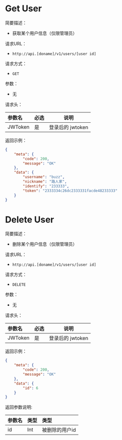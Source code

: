 # Get User

简要描述：
- 获取某个用户信息（仅限管理员）

请求URL：
- `http://api.[doname]/v1/users/[user id]`


请求方式：
- `GET`

参数：
- 无

请求头：

|  参数名   |  必选  |  说明 |
| :------  | :----- | :----: |
| JWToken  | 是     | 登录后的 jwtoken|

返回示例：

```json
{
    "meta": {
        "code": 200,
        "message": "OK"
    },
    "data": {
        "username": "buzz",
        "nickname": "路人家",
        "identify": "233333",
        "token": "2333334c26dc2333331facde48233333"
    }
}
```


# Delete User

简要描述：
- 删除某个用户信息（仅限管理员）

请求URL：
- `http://api.[doname]/v1/users/[user id]`


请求方式：
- `DELETE`

参数：
- 无

请求头：

|  参数名   |  必选  |  说明 |
| :------  | :----- | :----: |
| JWToken  | 是     | 登录后的 jwtoken|

返回示例：

```json
{
    "meta": {
        "code": 200,
        "message": "OK"
    },
    "data": {
        "id": 6
    }
}
```

返回参数说明:

|  参数名   |  类型  | 类型 |
| :------  | :----- | :----- |
| id | Int  | 被删除的用户id |

